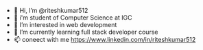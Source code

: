 - 👋 Hi, I’m @riteshkumar512
- 📓 i'm student of Computer Science at IGC
- 👀 I’m interested in web development
- 🌱 I’m currently learning full stack developer course
- 📫 coneect with me https://www.linkedin.com/in/riteshkumar512


<!---
riteshkumar512/riteshkumar512 is a ✨ special ✨ repository because its `README.md` (this file) appears on your GitHub profile.
You can click the Preview link to take a look at your changes.
--->

